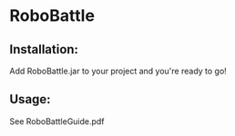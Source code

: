 RoboBattle
==========

Installation:
------------
Add RoboBattle.jar to your project and you're ready to go!

Usage:
------
See RoboBattleGuide.pdf
